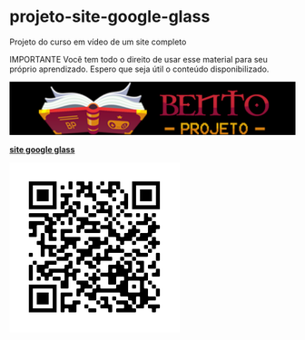 # projeto-site-google-glass
 Projeto do curso em vídeo de um site completo 

 IMPORTANTE
 Você tem todo o direito de usar esse material 
para seu próprio aprendizado. Espero que seja útil 
o conteúdo disponibilizado. 

<img src="logo-bento-projeto.png" alt="logo bento-projeto no formato png"><br>

<a href="https://ronaldobento.github.io/projeto-site-google-glass/index.html" target="_blank" rel="external" title="site google glass"><strong>site google glass</strong></a><br>


<img align="center" alt="qr code do site no formato png" src="frame.png"/><br>
